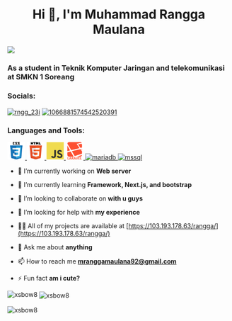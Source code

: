  <h1 align="center"> Hi 👋, I'm Muhammad Rangga Maulana</h1>
<img align="center" margin="right alt="web-developer" widht=100% src="https://media1.giphy.com/media/v1.Y2lkPTc5MGI3NjExMG4zM2FoNjA0bnJzcTBtNHhxbHpzaGQyOW54ZHVmbDU5ZnI3cXFlOCZlcD12MV9pbnRlcm5hbF9naWZfYnlfaWQmY3Q9Zw/Basrh159dGwKY/giphy.gif">
<h3 align="left">As a student in Teknik Komputer Jaringan and telekomunikasi at SMKN 1 Soreang</h3>

<h3 align="left">Socials:</h3>
<p align="left">
<a href="https://instagram.com/rngg_23i" target="blank"><img align="center" src="https://raw.githubusercontent.com/rahuldkjain/github-profile-readme-generator/master/src/images/icons/Social/instagram.svg" alt="rngg_23i" height="30" width="40" /></a>
<a href="https://discord.gg/1066881574542520391" target="blank"><img align="center" src="https://raw.githubusercontent.com/rahuldkjain/github-profile-readme-generator/master/src/images/icons/Social/discord.svg" alt="1066881574542520391" height="30" width="40" /></a>
</p>


<h3 align="left">Languages and Tools:</h3>
<p align="left"> <a href="https://www.w3schools.com/css/" target="_blank" rel="noreferrer"> <img src="https://raw.githubusercontent.com/devicons/devicon/master/icons/css3/css3-original-wordmark.svg" alt="css3" width="40" height="40"/> </a> <a href="https://www.w3.org/html/" target="_blank" rel="noreferrer"> <img src="https://raw.githubusercontent.com/devicons/devicon/master/icons/html5/html5-original-wordmark.svg" alt="html5" width="40" height="40"/> </a> <a href="https://developer.mozilla.org/en-US/docs/Web/JavaScript" target="_blank" rel="noreferrer"> <img src="https://raw.githubusercontent.com/devicons/devicon/master/icons/javascript/javascript-original.svg" alt="javascript" width="40" height="40"/> </a> <a href="https://laravel.com/" target="_blank" rel="noreferrer"> <img src="https://raw.githubusercontent.com/devicons/devicon/master/icons/laravel/laravel-plain-wordmark.svg" alt="laravel" width="40" height="40"/> </a> <a href="https://mariadb.org/" target="_blank" rel="noreferrer"> <img src="https://www.vectorlogo.zone/logos/mariadb/mariadb-icon.svg" alt="mariadb" width="40" height="40"/> </a> <a href="https://www.microsoft.com/en-us/sql-server" target="_blank" rel="noreferrer"> <img src="https://www.svgrepo.com/show/303229/microsoft-sql-server-logo.svg" alt="mssql" width="40" height="40"/> </a> </p>




- 🔭 I’m currently working on **Web server**

- 🌱 I’m currently learning **Framework, Next.js, and bootstrap**

- 👯 I’m looking to collaborate on **with u guys**

- 🤝 I’m looking for help with **my experience**

- 👨‍💻 All of my projects are available at [https://103.193.178.63/rangga/](https://103.193.178.63/rangga/)

- 💬 Ask me about **anything**

- 📫 How to reach me **mranggamaulana92@gmail.com**

- ⚡ Fun fact **am i cute?**





<p><img align="left" src="https://github-readme-stats.vercel.app/api/top-langs?username=xsbow8&show_icons=true&locale=en&layout=compact" alt="xsbow8" /></p>

<p>&nbsp;<img align="center" src="https://github-readme-stats.vercel.app/api?username=xsbow8&show_icons=true&locale=en" alt="xsbow8" /></p>

<p><img align="center" src="https://github-readme-streak-stats.herokuapp.com/?user=xsbow8&" alt="xsbow8" /></p>


